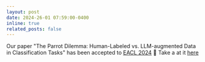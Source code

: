 ```yaml
---
layout: post
date: 2024-26-01 07:59:00-0400
inline: true
related_posts: false
---
```


Our paper "The Parrot Dilemma: Human-Labeled vs. LLM-augmented Data in Classification Tasks" has been accepted to [EACL 2024](https://2024.eacl.org/calls/papers/) 🎉 Take a at it [here](https://arxiv.org/abs/2304.13861)